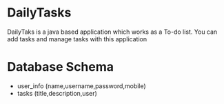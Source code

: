 # DailyTasks


DailyTaks is a java based application which works as a To-do list. You can add tasks and manage tasks with this application


# Database Schema

  - user_info (name,username,password,mobile)
  - tasks (title,description,user)
